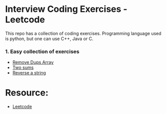 # Interview Coding Exercises - Leetcode
This repo has a collection of coding exercises.
Programming language used is python, but one can use C++, Java or C.


### 1. Easy collection of exercises
- [Remove Dups Array](notebooks/remove_dup_array.ipynb)
- [Two sums](notebooks/two-sums.ipynb)
- [Reverse a string](notebooks/reverse_string.ipynb)



# Resource:
 - [Leetcode](https://leetcode.com)
